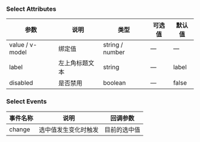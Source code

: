 ### Select Attributes

| 参数            | 说明           | 类型            | 可选值 | 默认值 |
| --------------- | -------------- | --------------- | ------ | ------ |
| value / v-model | 绑定值         | string / number | —      | —      |
| label           | 左上角标题文本 | string          | —      | label  |
| disabled        | 是否禁用       | boolean         | —      | false  |

### Select Events

| 事件名称 | 说明                 | 回调参数     |
| -------- | -------------------- | ------------ |
| change   | 选中值发生变化时触发 | 目前的选中值 |

